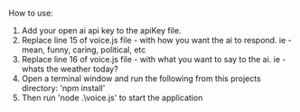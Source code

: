 How to use:

1. Add your open ai api key to the apiKey file.
2. Replace line 15 of voice.js file - with how you want the ai to respond. ie - mean, funny, caring, political, etc
3. Replace line 16 of voice.js file - with what you want to say to the ai. ie - whats the weather today?
4. Open a terminal window and run the following from this projects directory: 'npm install'
5. Then run 'node .\voice.js' to start the application